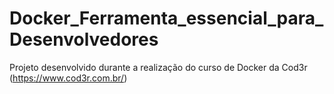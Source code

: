 # Docker_Ferramenta_essencial_para_Desenvolvedores

Projeto desenvolvido durante a realização do curso de Docker da Cod3r (https://www.cod3r.com.br/)

